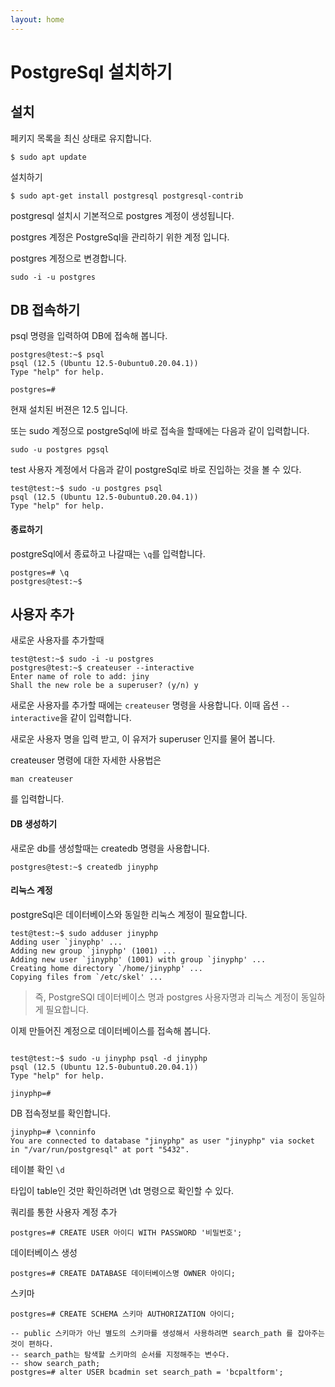 ```yaml
---
layout: home
---
```


# PostgreSql 설치하기

## 설치

페키지 목록을 최신 상태로 유지합니다.

```
$ sudo apt update
```



설치하기

```
$ sudo apt-get install postgresql postgresql-contrib
```



postgresql 설치시 기본적으로 postgres 계정이 생성됩니다.

postgres 계정은 PostgreSql을 관리하기 위한 계정 입니다.

postgres 계정으로 변경합니다.

```
sudo -i -u postgres
```



## DB 접속하기

psql 명령을 입력하여 DB에 접속해 봅니다.



```
postgres@test:~$ psql
psql (12.5 (Ubuntu 12.5-0ubuntu0.20.04.1))
Type "help" for help.

postgres=#
```

현재 설치된 버젼은 12.5 입니다.



또는 sudo 계정으로 postgreSql에 바로 접속을 할때에는 다음과 같이 입력합니다.

```
sudo -u postgres pgsql
```

test 사용자 계정에서 다음과 같이 postgreSql로 바로 진입하는 것을 볼 수 있다.

```
test@test:~$ sudo -u postgres psql
psql (12.5 (Ubuntu 12.5-0ubuntu0.20.04.1))
Type "help" for help.

```



#### 종료하기

postgreSql에서 종료하고 나갈때는 `\q`를 입력합니다.

```
postgres=# \q
postgres@test:~$
```



## 사용자 추가

새로운 사용자를 추가할때

```
test@test:~$ sudo -i -u postgres
postgres@test:~$ createuser --interactive
Enter name of role to add: jiny
Shall the new role be a superuser? (y/n) y
```

새로운 사용자를 추가할 때에는 `createuser` 명령을 사용합니다. 이때 옵션 `--interactive`을 같이 입력합니다.

새로운 사용자 명을 입력 받고, 이 유저가 superuser 인지를 물어 봅니다.



createuser 명령에 대한 자세한 사용법은 

```
man createuser
```

 를 입력합니다.





#### DB 생성하기

새로운 db를 생성할때는 createdb 명령을 사용합니다.

```
postgres@test:~$ createdb jinyphp
```



#### 리눅스 계정

postgreSql은 데이터베이스와 동일한 리눅스 계정이 필요합니다.

```
test@test:~$ sudo adduser jinyphp
Adding user `jinyphp' ...
Adding new group `jinyphp' (1001) ...
Adding new user `jinyphp' (1001) with group `jinyphp' ...
Creating home directory `/home/jinyphp' ...
Copying files from `/etc/skel' ...

```



> 즉, PostgreSQl 데이터베이스 명과 postgres 사용자명과 리눅스 계정이 동일하게 필요합니다.



이제 만들어진 계정으로 데이터베이스를 접속해 봅니다.

```

test@test:~$ sudo -u jinyphp psql -d jinyphp
psql (12.5 (Ubuntu 12.5-0ubuntu0.20.04.1))
Type "help" for help.

jinyphp=#

```



DB 접속정보를 확인합니다.

```
jinyphp=# \conninfo
You are connected to database "jinyphp" as user "jinyphp" via socket in "/var/run/postgresql" at port "5432".
```



테이블 확인 `\d`

타입이 table인 것만 확인하려면 \dt 명령으로 확인할 수 있다.





쿼리를 통한 사용자 계정 추가

```
postgres=# CREATE USER 아이디 WITH PASSWORD '비밀번호';
```



데이터베이스 생성

```
postgres=# CREATE DATABASE 데이터베이스명 OWNER 아이디;
```



스키마 

```
postgres=# CREATE SCHEMA 스키마 AUTHORIZATION 아이디;

-- public 스키마가 아닌 별도의 스키마를 생성해서 사용하려면 search_path 를 잡아주는 것이 편하다.
-- search_path는 탐색할 스키마의 순서를 지정해주는 변수다.
-- show search_path;
postgres=# alter USER bcadmin set search_path = 'bcpaltform';
```


